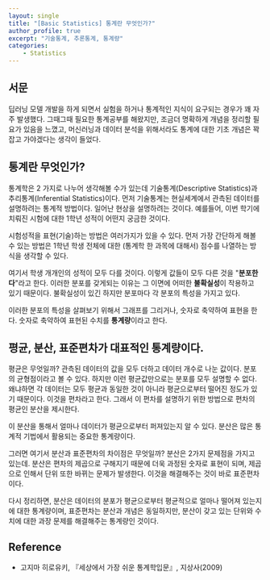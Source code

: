 ```yaml
---
layout: single
title: "[Basic Statistics] 통계란 무엇인가?"
author_profile: true
excerpt: "기술통계, 추론통계, 통계량"
categories:
    - Statistics
---
```



## 서문

딥러닝 모델 개발을 하게 되면서 실험을 하거나 통계적인 지식이 요구되는 경우가 꽤 자주 발생했다. 그때그때 필요한 통계공부를 해왔지만, 조금더 명확하게 개념을 정리할 필요가 있음을 느꼈고, 머신러닝과 데이터 분석을 위해서라도 통계에 대한 기초 개념은 꽉 잡고 가야겠다는 생각이 들었다.


## 통계란 무엇인가?

통계학은 2 가지로 나누어 생각해볼 수가 있는데 기술통계(Descriptive Statistics)과 추리통계(Inferential Statistics)이다. 먼저 기술통계는 현실세계에서 관측된 데이터를 설명하려는 통계적 방법이다. 일어난 현상을 설명하려는 것이다. 예를들어, 이번 학기에 치뤄진 시험에 대한 1학년 성적이 어떤지 궁금한 것이다. 

시험성적을 표현(기술)하는 방법은 여러가지가 있을 수 있다. 먼저 가장 간단하게 해볼 수 있는 방법은 1학년 학생 전체에 대한 (통계학 한 과목에 대해서) 점수를 나열하는 방식을 생각할 수 있다.

여기서 학생 개개인의 성적이 모두 다를 것이다. 이렇게 값들이 모두 다른 것을 "**분포한다**"라고 한다. 이러한 분포를 갖게되는 이유는 그 이면에 어떠한 **불확실성**이 작용하고 있기 때문이다. 불확실성이 있긴 하지만 분포마다 각 분포의 특성을 가지고 있다. 

이러한 분포의 특성을 살펴보기 위해서 그래프를 그리거나, 숫자로 축약하여 표현을 한다. 숫자로 축약하여 표현된 수치를 **통계량**이라고 한다.


## 평균, 분산, 표준편차가 대표적인 통계량이다.

평균은 무엇일까? 관측된 데이터의 값을 모두 더하고 데이터 개수로 나눈 값이다. 분포의 균형점이라고 볼 수 있다. 하지만 이런 평균값만으로는 분포를 모두 설명할 수 없다. 왜냐하면 각 데이터는 모두 평균과 동일한 것이 아니라 평균으로부터 떨어진 정도가 있기 때문이다. 이것을 편차라고 한다. 그래서 이 편차를 설명하기 위한 방법으로 편차의 평균인 분산을 제시한다.

이 분산을 통해서 얼마나 데이터가 평균으로부터 퍼져있는지 알 수 있다. 분산은 많은 통계적 기법에서 활용되는 중요한 통계량이다.

그러면 여기서 분산과 표준편차의 차이점은 무엇일까? 분산은 2가지 문제점을 가지고 있는데. 분산은 편차의 제곱으로 구해지기 때문에 더욱 과정된 숫자로 표현이 되며, 제곱으로 인해서 단위 또한 바뀌는 문제가 발생한다. 이것을 해결해주는 것이 바로 표준편차이다.

다시 정리하면, 분산은 데이터의 분포가 평균으로부터 평균적으로 얼마나 떨어져 있는지에 대한 통계량이며, 표준편차는 분산과 개념은 동일하지만, 분산이 갖고 있는 단위와 수치에 대한 과장 문제를 해결해주는 통계량인 것이다.


## Reference
- 고지마 히로유키, 『세상에서 가장 쉬운 통계학입문』, 지상사(2009)
